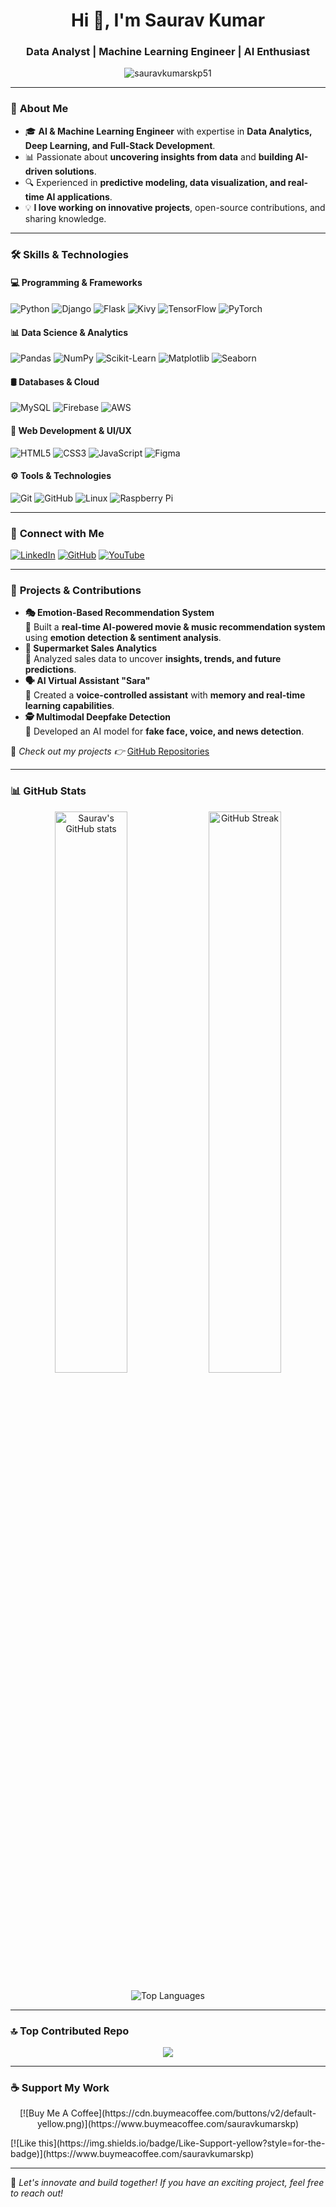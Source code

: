 <h1 align="center">Hi 👋, I'm Saurav Kumar</h1>
<h3 align="center">Data Analyst | Machine Learning Engineer | AI Enthusiast</h3>

<p align="center">
  <img src="https://komarev.com/ghpvc/?username=sauravkumarskp51&label=Profile%20views&color=0e75b6&style=flat" alt="sauravkumarskp51" />
</p>

---

### 🚀 **About Me**  
- 🎓 **AI & Machine Learning Engineer** with expertise in **Data Analytics, Deep Learning, and Full-Stack Development**.  
- 📊 Passionate about **uncovering insights from data** and **building AI-driven solutions**.  
- 🔍 Experienced in **predictive modeling, data visualization, and real-time AI applications**.  
- 💡 **I love working on innovative projects**, open-source contributions, and sharing knowledge.  

---

### 🛠 **Skills & Technologies**
#### 💻 **Programming & Frameworks**
![Python](https://img.shields.io/badge/-Python-3776AB?style=flat&logo=python&logoColor=white)
![Django](https://img.shields.io/badge/-Django-092E20?style=flat&logo=django&logoColor=white)
![Flask](https://img.shields.io/badge/-Flask-000000?style=flat&logo=flask&logoColor=white)
![Kivy](https://img.shields.io/badge/-Kivy-FF7100?style=flat&logo=python&logoColor=white)
![TensorFlow](https://img.shields.io/badge/-TensorFlow-FF6F00?style=flat&logo=tensorflow&logoColor=white)
![PyTorch](https://img.shields.io/badge/-PyTorch-EE4C2C?style=flat&logo=pytorch&logoColor=white)

#### 📊 **Data Science & Analytics**
![Pandas](https://img.shields.io/badge/-Pandas-150458?style=flat&logo=pandas)
![NumPy](https://img.shields.io/badge/-NumPy-013243?style=flat&logo=numpy)
![Scikit-Learn](https://img.shields.io/badge/-Scikit%20Learn-F7931E?style=flat&logo=scikitlearn)
![Matplotlib](https://img.shields.io/badge/-Matplotlib-11557C?style=flat&logo=python)
![Seaborn](https://img.shields.io/badge/-Seaborn-4C4C4C?style=flat&logo=python)

#### 🛢 **Databases & Cloud**
![MySQL](https://img.shields.io/badge/-MySQL-4479A1?style=flat&logo=mysql&logoColor=white)
![Firebase](https://img.shields.io/badge/-Firebase-FFCA28?style=flat&logo=firebase&logoColor=white)
![AWS](https://img.shields.io/badge/-AWS-232F3E?style=flat&logo=amazon-aws)

#### 🎨 **Web Development & UI/UX**
![HTML5](https://img.shields.io/badge/-HTML5-E34F26?style=flat&logo=html5&logoColor=white)
![CSS3](https://img.shields.io/badge/-CSS3-1572B6?style=flat&logo=css3)
![JavaScript](https://img.shields.io/badge/-JavaScript-F7DF1E?style=flat&logo=javascript)
![Figma](https://img.shields.io/badge/-Figma-F24E1E?style=flat&logo=figma)

#### ⚙️ **Tools & Technologies**
![Git](https://img.shields.io/badge/-Git-F05032?style=flat&logo=git)
![GitHub](https://img.shields.io/badge/-GitHub-181717?style=flat&logo=github)
![Linux](https://img.shields.io/badge/-Linux-FCC624?style=flat&logo=linux&logoColor=black)
![Raspberry Pi](https://img.shields.io/badge/-Raspberry%20Pi-A22846?style=flat&logo=raspberry-pi)

---

### 📢 **Connect with Me**
[![LinkedIn](https://img.shields.io/badge/-LinkedIn-0077B5?style=flat&logo=linkedin)](https://www.linkedin.com/in/sauravkumarskp51/)
[![GitHub](https://img.shields.io/badge/-GitHub-181717?style=flat&logo=github)](https://github.com/sauravkumarskp51)
[![YouTube](https://img.shields.io/badge/-YouTube-FF0000?style=flat&logo=youtube)](https://www.youtube.com/c/ucwgvz6njewmo-yekbvfrqjw)

---

### 🌟 **Projects & Contributions**
- **🎭 Emotion-Based Recommendation System**  
  🔹 Built a **real-time AI-powered movie & music recommendation system** using **emotion detection & sentiment analysis**.  
- **🛒 Supermarket Sales Analytics**  
  🔹 Analyzed sales data to uncover **insights, trends, and future predictions**.  
- **🗣 AI Virtual Assistant "Sara"**  
  🔹 Created a **voice-controlled assistant** with **memory and real-time learning capabilities**.  
- **🕵️ Multimodal Deepfake Detection**  
  🔹 Developed an AI model for **fake face, voice, and news detection**.  

📌 *Check out my projects 👉* [GitHub Repositories](https://github.com/sauravkumarskp51?tab=repositories)

---

### 📊 **GitHub Stats**
<p align="center">
  <img src="https://github-readme-stats.vercel.app/api?username=sauravkumarskp51&show_icons=true&theme=radical" alt="Saurav's GitHub stats" width="48%" />
  <img src="https://github-readme-streak-stats.herokuapp.com/?user=sauravkumarskp51&theme=radical" alt="GitHub Streak" width="48%" />
</p>

<p align="center">
  <img src="https://github-readme-stats.vercel.app/api/top-langs/?username=sauravkumarskp51&layout=compact&theme=radical" alt="Top Languages" />
</p>

---

### 🔝 Top Contributed Repo
<p align="center">
  <img src="https://github-contributor-stats.vercel.app/api?username=sauravKumarskp51&limit=5&theme=radical&combine_all_yearly_contributions=true"/>
</p>

---


### ☕ **Support My Work**
<p align="center">
[![Buy Me A Coffee](https://cdn.buymeacoffee.com/buttons/v2/default-yellow.png)](https://www.buymeacoffee.com/sauravkumarskp)
</p>
[![Like this](https://img.shields.io/badge/Like-Support-yellow?style=for-the-badge)](https://www.buymeacoffee.com/sauravkumarskp)

---

🚀 *Let's innovate and build together! If you have an exciting project, feel free to reach out!*  
